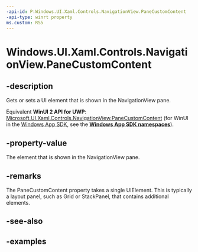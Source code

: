 ```yaml
---
-api-id: P:Windows.UI.Xaml.Controls.NavigationView.PaneCustomContent
-api-type: winrt property
ms.custom: RS5
---
```


<!-- Property syntax.
public UIElement PaneCustomContent { get;  set; }
-->

# Windows.UI.Xaml.Controls.NavigationView.PaneCustomContent

## -description

Gets or sets a UI element that is shown in the NavigationView pane.

Equivalent **WinUI 2 API for UWP**: [Microsoft.UI.Xaml.Controls.NavigationView.PaneCustomContent](/windows/winui/api/microsoft.ui.xaml.controls.navigationview.panecustomcontent) (for WinUI in the [Windows App SDK](/windows/apps/windows-app-sdk/), see the **[Windows App SDK namespaces](/windows/windows-app-sdk/api/winrt/)**).

## -property-value

The element that is shown in the NavigationView pane.

## -remarks

The PaneCustomContent property takes a single UIElement. This is typically a layout panel, such as Grid or StackPanel, that contains additional elements.

## -see-also

## -examples

